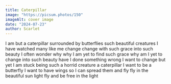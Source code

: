 ```yaml
---
title: Caterpillar
image: "https://picsum.photos/150"
imageAlt: cover image
date: "2024-07-23"
author: Scarlet
---
```


I am but a caterpillar
surrounded by butterflies
such beautiful creatures
I have watched many like me change
change with such grace into such beauty
I often wonder why
why I am yet to find such grace
why am I yet to change into such beauty
have I done something wrong
I want to change
but yet I am stuck being such a horrid creature
a caterpillar
I want to be a butterfly
I want to have wings
so I can spread them and fly
fly in the beautiful sun light
fly and be free in the light
